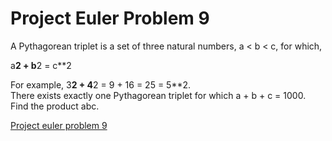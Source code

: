# Project Euler Problem 9
A Pythagorean triplet is a set of three natural numbers, a < b < c, for which, 

a**2 + b**2 = c**2

For example, 3**2 + 4**2 = 9 + 16 = 25 = 5**2.\
There exists exactly one Pythagorean triplet for which a + b + c = 1000.\
Find the product abc.

[Project euler problem 9](https://projecteuler.net/problem=9)